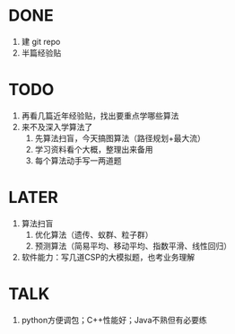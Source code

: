 # DONE

1. 建 git repo
2. 半篇经验贴





# TODO

1. 再看几篇近年经验贴，找出要重点学哪些算法
2. 来不及深入学算法了
   1. 先算法扫盲，今天搞图算法（路径规划+最大流）
   2. 学习资料看个大概，整理出来备用
   3. 每个算法动手写一两道题





# LATER

1. 算法扫盲
   1. 优化算法（遗传、蚁群、粒子群）
   2. 预测算法（简易平均、移动平均、指数平滑、线性回归）
2. 软件能力：写几道CSP的大模拟题，也考业务理解





# TALK

1. python方便调包；C++性能好；Java不熟但有必要练